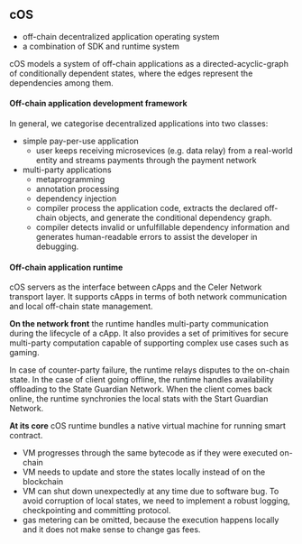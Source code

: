 ## cOS


* off-chain decentralized application operating system
* a combination of SDK and runtime system

cOS models a system of off-chain applications as a directed-acyclic-graph of conditionally dependent states, where the edges represent the dependencies among them.


#### Off-chain application development framework
In general, we categorise decentralized applications into two classes:
 
* simple pay-per-use application
    * user keeps receiving microsevices (e.g. data relay) from a real-world entity and streams payments through the payment network
* multi-party applications
    * metaprogramming
    * annotation processing
    * dependency injection
    * compiler process the application code, extracts the declared off-chain objects, and generate the conditional dependency graph.
    * compiler detects invalid or unfulfillable dependency information and generates human-readable errors to assist the developer in debugging.

#### Off-chain application runtime

cOS servers as the interface between cApps and the Celer Network transport layer.  It supports cApps in terms of both network communication and local off-chain state management.

**On the network front**
the runtime handles multi-party communication during the lifecycle of a cApp.  It also provides a set of primitives for secure multi-party computation capable of supporting complex use cases such as gaming.  

In case of counter-party failure, the runtime relays disputes to the on-chain state.  In the case of client going offline, the runtime handles availability offloading to the State Guardian Network.  When the client comes back online, the runtime synchronies the local stats with the Start Guardian Network.

**At its core**
cOS runtime bundles a native virtual machine for running smart contract.

* VM progresses through the same bytecode as if they were executed on-chain
* VM needs to update and store the states locally instead of on the blockchain
* VM can shut down unexpectedly at any time due to software bug.  To avoid corruption of local states, we need to implement a robust logging, checkpointing and committing protocol.
* gas metering can be omitted, because the execution happens locally and it does not make sense to change gas fees.



